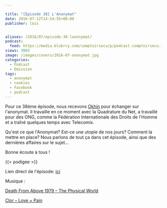```yaml
---

title: "[Episode 38] L'Anonymat"
date: 2016-07-12T14:54:55+00:00
publisher: lois


aliases: /2016/07/episode-38-lanonymat/
podcast:
  feed: https://media.blubrry.com/comptoirsecu/p/podcast.comptoirsecu.fr/CSEC.EP38.2016-07-11.ANONYMAT.mp3
views: 3983
image: /images/covers/2016-07-anonymat.jpg
categories:
  - Podcast
  - Emission
tags:
  - anonymat
  - cookies
  - Facebook
  - podcast
---
```



Pour ce 38ème épisode, nous recevons [Okhin](https://twitter.com/okhin?lang=fr) pour échanger sur l'anonymat. Il travaille en ce moment avec la Quadrature du Net, a travaillé pour des ONG, comme la Fédération Internationale des Droits de l'Homme et a traîné quelques temps avec Telecomix.

Qu'est ce que l'Anonymat? Est-ce une utopie de nos jours? Comment la mettre en place? Nous parlons de tout ça dans cet épisode, ainsi que des dernières affaires sur le sujet...

Bonne écoute à tous !



{{< podigee >}}






Lien direct de l'épisode: [ici](http://podcast.comptoirsecu.fr/CSEC.EP38.2016-07-11.ANONYMAT.mp3)

Musique :

[Death From Above 1979 – The Physical World](http://store.deathfromabove1979.com/music/vinyl/the-physical-world-lp.html)

[Clor – Love + Pain](https://www.discogs.com/Clor-Love-Pain/release/1517803)

